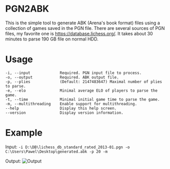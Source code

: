 # PGN2ABK
This is the simple tool to generate ABK (Arena's book format) files using a collection of games saved in the PGN file. There are several sources of PGN files, my favorite one is https://database.lichess.org/. It takes about 30 minutes to parse 190 GB file on normal HDD.

# Usage

```
-i, --input             Required. PGN input file to process.
-o, --output            Required. ABK output file.
-p, --plies             (Default: 2147483647) Maximal number of plies to parse.
-e, --elo               Minimal average ELO of players to parse the game.
-t, --time              Minimal initial game time to parse the game.
-m, --multithreading    Enable support for multithreading.
--help                  Display this help screen.
--version               Display version information.
```

# Example

Input: `-i D:\DB\lichess_db_standard_rated_2013-01.pgn -o C:\Users\Pawel\Desktop\generated.abk -p 20 -m`

Output:
![Output](https://i.imgur.com/J4FcrwN.png)